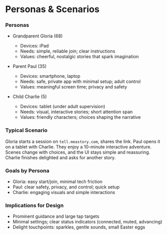 # Personas & Scenarios

### Personas
- Grandparent Gloria (68)
  - Devices: iPad
  - Needs: simple, reliable join; clear instructions
  - Values: cheerful, nostalgic stories that spark imagination

- Parent Paul (35)
  - Devices: smartphone, laptop
  - Needs: safe, private app with minimal setup; adult control
  - Values: meaningful screen time; privacy and safety

- Child Charlie (5)
  - Devices: tablet (under adult supervision)
  - Needs: visual, interactive stories; short attention span
  - Values: friendly characters; choices shaping the narrative

### Typical Scenario
Gloria starts a session on `tell.meastory.com`, shares the link. Paul opens it on a tablet with Charlie. They enjoy a 10-minute interactive adventure. Scenes change with choices, and the UI stays simple and reassuring. Charlie finishes delighted and asks for another story.

### Goals by Persona
- Gloria: easy start/join, minimal tech friction
- Paul: clear safety, privacy, and control; quick setup
- Charlie: engaging visuals and simple interactions

### Implications for Design
- Prominent guidance and large tap targets
- Minimal settings; clear status indicators (connected, muted, advancing)
- Delight touchpoints: sparkles, gentle sounds, small Easter eggs 
